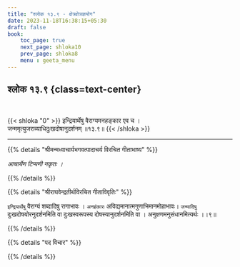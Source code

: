 ```yaml
---
title: "श्लोक १३.९ - क्षेत्रक्षेत्रज्ञयोग"
date: 2023-11-18T16:38:15+05:30
draft: false
book:
    toc_page: true
    next_page: shloka10
    prev_page: shloka8
    menu : geeta_menu
---
```




## श्लोक १३.९ {class=text-center}

<br/>

{{< shloka  "0"  >}}
इन्द्रियार्थेषु वैराग्यमनहङ्कार एव च ।  
जन्ममृत्युजराव्याधिदुःखदोषानुदर्शनम् ॥१३.९॥
{{< /shloka >}}

---


{{% details "श्रीमन्मध्वाचार्यभगवत्पादाचर्य विरचित  गीताभाष्य" %}}

*आचार्येण टिप्पणी नकृतः ।*

{{% /details %}}



{{% details "श्रीराघवेन्द्रतीर्थविरचित गीताविवृतिः" %}}

`इन्द्रियार्थेषु` वैराग्यं शब्दादिषु रागाभावः । `अनहंकारः` 
अविद्यमानात्मगुणाभिमानमोहाभावः। `जन्मादिषु` 
दुःखदोषयोरनुदर्शनमिति वा  दुःखस्वरूपस्य दोषस्यानुदर्शनमिति वा । 
अनुक्षणमनुसंधानमित्यर्थः ।।९॥

{{% /details %}}



{{% details "पद विचार" %}}


{{% /details %}}
